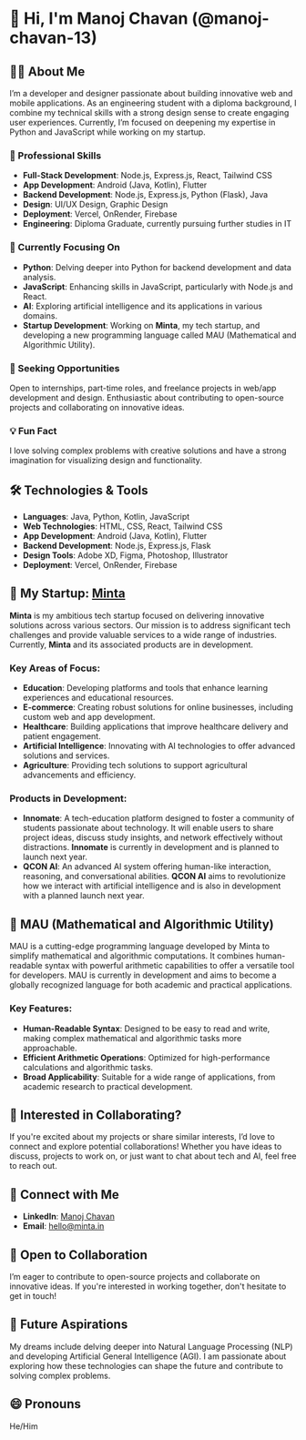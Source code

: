 # 👋 Hi, I'm Manoj Chavan (@manoj-chavan-13)

## 👨‍💻 About Me

I’m a developer and designer passionate about building innovative web and mobile applications. As an engineering student with a diploma background, I combine my technical skills with a strong design sense to create engaging user experiences. Currently, I’m focused on deepening my expertise in Python and JavaScript while working on my startup.

### 🌟 Professional Skills

- **Full-Stack Development**: Node.js, Express.js, React, Tailwind CSS
- **App Development**: Android (Java, Kotlin), Flutter
- **Backend Development**: Node.js, Express.js, Python (Flask), Java
- **Design**: UI/UX Design, Graphic Design
- **Deployment**: Vercel, OnRender, Firebase
- **Engineering**: Diploma Graduate, currently pursuing further studies in IT

### 🌱 Currently Focusing On

- **Python**: Delving deeper into Python for backend development and data analysis.
- **JavaScript**: Enhancing skills in JavaScript, particularly with Node.js and React.
- **AI**: Exploring artificial intelligence and its applications in various domains.
- **Startup Development**: Working on **Minta**, my tech startup, and developing a new programming language called MAU (Mathematical and Algorithmic Utility).

### 💼 Seeking Opportunities

Open to internships, part-time roles, and freelance projects in web/app development and design. Enthusiastic about contributing to open-source projects and collaborating on innovative ideas.

### 💡 Fun Fact

I love solving complex problems with creative solutions and have a strong imagination for visualizing design and functionality.

## 🛠️ Technologies & Tools

- **Languages**: Java, Python, Kotlin, JavaScript
- **Web Technologies**: HTML, CSS, React, Tailwind CSS
- **App Development**: Android (Java, Kotlin), Flutter
- **Backend Development**: Node.js, Express.js, Flask
- **Design Tools**: Adobe XD, Figma, Photoshop, Illustrator
- **Deployment**: Vercel, OnRender, Firebase

## 🚀 My Startup: [Minta](https://minta.in)

**Minta** is my ambitious tech startup focused on delivering innovative solutions across various sectors. Our mission is to address significant tech challenges and provide valuable services to a wide range of industries. Currently, **Minta** and its associated products are in development.

### Key Areas of Focus:
- **Education**: Developing platforms and tools that enhance learning experiences and educational resources.
- **E-commerce**: Creating robust solutions for online businesses, including custom web and app development.
- **Healthcare**: Building applications that improve healthcare delivery and patient engagement.
- **Artificial Intelligence**: Innovating with AI technologies to offer advanced solutions and services.
- **Agriculture**: Providing tech solutions to support agricultural advancements and efficiency.

### Products in Development:
- **Innomate**: A tech-education platform designed to foster a community of students passionate about technology. It will enable users to share project ideas, discuss study insights, and network effectively without distractions. **Innomate** is currently in development and is planned to launch next year.
- **QCON AI**: An advanced AI system offering human-like interaction, reasoning, and conversational abilities. **QCON AI** aims to revolutionize how we interact with artificial intelligence and is also in development with a planned launch next year.

## 🌟 MAU (Mathematical and Algorithmic Utility)

MAU is a cutting-edge programming language developed by Minta to simplify mathematical and algorithmic computations. It combines human-readable syntax with powerful arithmetic capabilities to offer a versatile tool for developers. MAU is currently in development and aims to become a globally recognized language for both academic and practical applications.

### Key Features:
- **Human-Readable Syntax**: Designed to be easy to read and write, making complex mathematical and algorithmic tasks more approachable.
- **Efficient Arithmetic Operations**: Optimized for high-performance calculations and algorithmic tasks.
- **Broad Applicability**: Suitable for a wide range of applications, from academic research to practical development.

## 🤝 Interested in Collaborating?

If you're excited about my projects or share similar interests, I’d love to connect and explore potential collaborations! Whether you have ideas to discuss, projects to work on, or just want to chat about tech and AI, feel free to reach out.

## 💬 Connect with Me

- **LinkedIn**: [Manoj Chavan](https://www.linkedin.com/in/manojchavan1311)
- **Email**: [hello@minta.in](mailto:hello@minta.in)

## 🚀 Open to Collaboration

I’m eager to contribute to open-source projects and collaborate on innovative ideas. If you're interested in working together, don't hesitate to get in touch!

## 🌟 Future Aspirations

My dreams include delving deeper into Natural Language Processing (NLP) and developing Artificial General Intelligence (AGI). I am passionate about exploring how these technologies can shape the future and contribute to solving complex problems.

## 😄 Pronouns

He/Him
